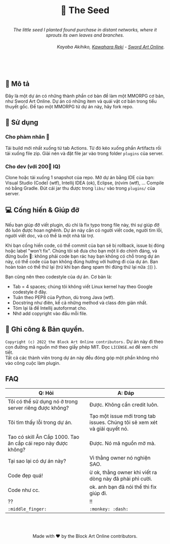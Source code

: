 <h1 align="center">🌱 The Seed</h1>

<p align="center">
    <br>
    <i>
        The little seed I planted found purchase in
        distant networks, where it sprouts its own leaves and branches.
    </i>
</p>
<h6 align="right">
    Kayaba Akihiko, <a href="https://en.wikipedia.org/wiki/Reki_Kawahara">Kawahara Reki</a> - <a href="https://en.wikipedia.org/wiki/Sword_Art_Online">Sword Art Online</a>.
</h6>
<br>
<br>


## 📑 Mô tả

Đây là một dự án có những thành phần cơ bản để làm một MMORPG cơ bản, như Sword Art Online.
Dự án có những item và quái vật cơ bản trong tiểu thuyết gốc. Để tạo một MMORPG từ dự án này,
hãy fork repo.


## 👀 Sử dụng

### Cho phàm nhân 🙌
Tải build mới nhất xuống từ tab Actions. Từ đó kéo xuống phần Artifacts rồi tải xuống file zip. Giải nén và đặt file jar vào trong folder `plugins` của server.

### Cho dev (với 200🧠 IQ)
Clone hoặc tải xuống 1 snapshot của repo. Mở dự án bằng IDE của bạn: Visual Studio (Code) (wtf), Intellij IDEA (ok), Eclipse, (n)vim (wtf), ...
Compile nó bằng Gradle. Đút cái jar thu được trong `libs/` vào trong `plugins/` của server.


## 💻 Cống hiến & Giúp đỡ
Nếu bạn giúp đỡ viết plugin, dù chỉ là fix typo trong file này, thì sự giúp đỡ đó luôn được
hoan nghênh. Dự án này cần có người viết code, người tìm lỗi, người viết doc, và có thể là một
nhà tài trợ.  
  
Khi bạn cống hiến code, có thể commit của bạn sẽ bị rollback, issue bị đóng hoặc label "won't fix". Chúng tôi sẽ đưa cho bạn một lí do chính đáng, và đừng buồn 🙌: không phải code bạn rác hay bạn không có chỗ trong dự án này, có thể code của bạn không đúng hướng với hướng đi của dự
án. Bạn hoàn toàn có thể thử lại (trừ khi bạn đang spam thì đừng thử lại nữa :))) ).

Bạn cũng nên theo codestyle của dự án. Cơ bản là:
 * Tab = 4 spaces; chúng tôi không viết Linux kernel hay theo Google codestyle ở đây.
 * Tuân theo PEP8 của Python, dù trong Java (wtf).
 * Docstring như điên, kể cả những method và class đơn giản nhất.
 * Tóm lại là để Intellij autoformat cho.
 * Nhớ add copyright vào đầu mỗi file.


## 📖 Ghi công & Bản quyền.
`Copyright (c) 2022 the Block Art Online contributors.`
Dự án này đi theo con đường mã nguồn mở theo giấy phép MIT. Đọc `LICENSE.md` để xem chi tiết.  
Tất cả các thành viên trong dự án này đều đóng góp một phần không nhỏ vào công cuộc làm plugin.

## FAQ

|Q: Hỏi|A: Đáp|
|------|------|
|Tôi có thể sử dụng nó ở trong server riêng được không?|Được. Không cần credit luôn.|
|Tôi tìm thấy lỗi trong dự án.|Tạo một issue mới trong tab issues. Chúng tôi sẽ xem xét và giải quyết nó.|
|Tao có skill Ăn Cắp 1000. Tao ăn cắp cái repo này được không?|Được. Nó mã nguồn mở mà.|
|Tại sao lại có dự án này?|Vì thằng owner nó nghiện SAO.|
|Code đẹp quá!|ừ ok, thằng owner khi viết ra dòng này đã phải phì cười.|
|Code như cc.|ok. anh bạn đã nói thế thì fix giúp đi.|
|??|!!|
|`:middle_finger:`|`:monkey: :dash:`|

<br><br><p align="center">Made with ❤ by the Block Art Online contributors.</p>
